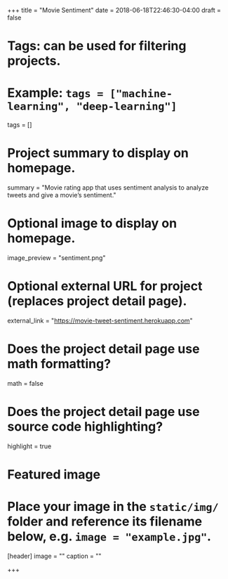 +++
title = "Movie Sentiment"
date = 2018-06-18T22:46:30-04:00
draft = false

# Tags: can be used for filtering projects.
# Example: `tags = ["machine-learning", "deep-learning"]`
tags = []

# Project summary to display on homepage.
summary = "Movie rating app that uses sentiment analysis to analyze tweets and give a movie’s sentiment."

# Optional image to display on homepage.
image_preview = "sentiment.png"

# Optional external URL for project (replaces project detail page).
external_link = "https://movie-tweet-sentiment.herokuapp.com"

# Does the project detail page use math formatting?
math = false

# Does the project detail page use source code highlighting?
highlight = true

# Featured image
# Place your image in the `static/img/` folder and reference its filename below, e.g. `image = "example.jpg"`.
[header]
image = ""
caption = ""

+++
